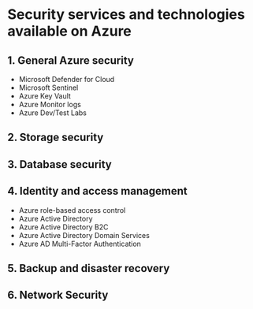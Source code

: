 # Security services and technologies available on Azure

## 1. General Azure security
   - Microsoft Defender for Cloud
   - Microsoft Sentinel
   - Azure Key Vault
   - Azure Monitor logs
   - Azure Dev/Test Labs
     
## 2. Storage security

## 3. Database security

## 4. Identity and access management
   - Azure role-based access control
   - Azure Active Directory
   - Azure Active Directory B2C
   - Azure Active Directory Domain Services
   - Azure AD Multi-Factor Authentication
       
## 5. Backup and disaster recovery

## 6. Network Security
